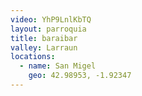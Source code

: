 ```yaml
---
video: YhP9LnlKbTQ
layout: parroquia
title: baraibar
valley: Larraun
locations:
  - name: San Migel
    geo: 42.98953, -1.92347
---
```

